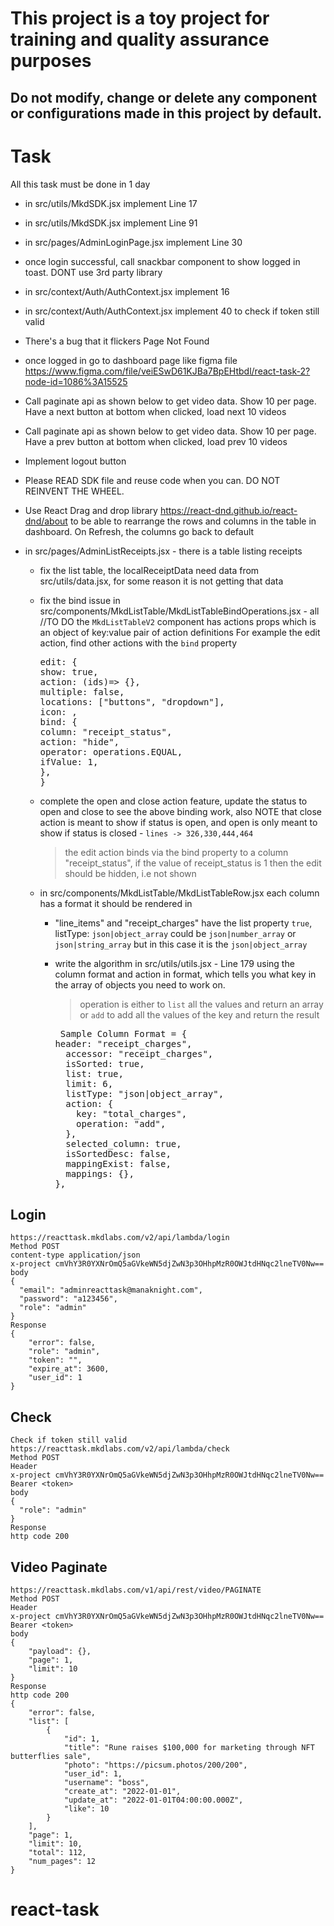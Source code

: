 # This project is a toy project for training and quality assurance purposes

## Do not modify, change or delete any component or configurations made in this project by default.

# Task

All this task must be done in 1 day

- in src/utils/MkdSDK.jsx implement Line 17
- in src/utils/MkdSDK.jsx implement Line 91
- in src/pages/AdminLoginPage.jsx implement Line 30
- once login successful, call snackbar component to show logged in toast. DONT use 3rd party library
- in src/context/Auth/AuthContext.jsx implement 16
- in src/context/Auth/AuthContext.jsx implement 40 to check if token still valid
- There's a bug that it flickers Page Not Found
- once logged in go to dashboard page like figma file
  https://www.figma.com/file/veiESwD61KJBa7BpEHtbdl/react-task-2?node-id=1086%3A15525

- Call paginate api as shown below to get video data. Show 10 per page. Have a next button at bottom when clicked, load next 10 videos

- Call paginate api as shown below to get video data. Show 10 per page. Have a prev button at bottom when clicked, load prev 10 videos

- Implement logout button

- Please READ SDK file and reuse code when you can. DO NOT REINVENT THE WHEEL.
- Use React Drag and drop library https://react-dnd.github.io/react-dnd/about to be able to rearrange the rows and columns in the table in dashboard. On Refresh, the columns go back to default

- in src/pages/AdminListReceipts.jsx - there is a table listing receipts

  - fix the list table, the localReceiptData need data from src/utils/data.jsx, for some reason it is not getting that data

  - fix the bind issue in src/components/MkdListTable/MkdListTableBindOperations.jsx - all //TO DO
    the `MkdListTableV2` component has actions props which is an object of key:value pair of action definitions
    For example the edit action,
    find other actions with the `bind` property
    <pre>
    edit: {
    show: true,
    action: (ids)=> {},
    multiple: false,
    locations: ["buttons", "dropdown"],
    icon: <EditIcon2 />,
    bind: {
    column: "receipt_status",
    action: "hide",
    operator: operations.EQUAL,
    ifValue: 1,
    },
    }
    </pre>
  - complete the open and close action feature, update the status to open and close to see the above binding work, also NOTE that close action is meant to show if status is open, and open is only meant to show if status is closed - `lines -> 326,330,444,464`

    > the edit action binds via the bind property to a column "receipt_status", if the value of receipt_status is 1 then the edit should be hidden, i.e not shown

  - in src/components/MkdListTable/MkdListTableRow.jsx each column has a format it should be rendered in

    - "line_items" and "receipt_charges" have the list property `true`, listType: `json|object_array` could be `json|number_array` or `json|string_array` but in this case it is the `json|object_array`

    - write the algorithm in src/utils/utils.jsx - Line 179 using the column format and action in format, which tells you what key in the array of objects you need to work on.

      > operation is either to `list` all the values and return an array or `add` to add all the values of the key and return the result

      <pre> Sample Column Format = {
      header: "receipt_charges",
        accessor: "receipt_charges",
        isSorted: true,
        list: true,
        limit: 6,
        listType: "json|object_array",
        action: {
          key: "total_charges",
          operation: "add",
        },
        selected_column: true,
        isSortedDesc: false,
        mappingExist: false,
        mappings: {},
      },
      </pre>

## Login

```
https://reacttask.mkdlabs.com/v2/api/lambda/login
Method POST
content-type application/json
x-project cmVhY3R0YXNrOmQ5aGVkeWN5djZwN3p3OHhpMzR0OWJtdHNqc2lneTV0Nw==
body
{
  "email": "adminreacttask@manaknight.com",
  "password": "a123456",
  "role": "admin"
}
Response
{
    "error": false,
    "role": "admin",
    "token": "",
    "expire_at": 3600,
    "user_id": 1
}
```

## Check

```
Check if token still valid
https://reacttask.mkdlabs.com/v2/api/lambda/check
Method POST
Header
x-project cmVhY3R0YXNrOmQ5aGVkeWN5djZwN3p3OHhpMzR0OWJtdHNqc2lneTV0Nw==
Bearer <token>
body
{
  "role": "admin"
}
Response
http code 200
```

## Video Paginate

```
https://reacttask.mkdlabs.com/v1/api/rest/video/PAGINATE
Method POST
Header
x-project cmVhY3R0YXNrOmQ5aGVkeWN5djZwN3p3OHhpMzR0OWJtdHNqc2lneTV0Nw==
Bearer <token>
body
{
    "payload": {},
    "page": 1,
    "limit": 10
}
Response
http code 200
{
    "error": false,
    "list": [
        {
            "id": 1,
            "title": "Rune raises $100,000 for marketing through NFT butterflies sale",
            "photo": "https://picsum.photos/200/200",
            "user_id": 1,
            "username": "boss",
            "create_at": "2022-01-01",
            "update_at": "2022-01-01T04:00:00.000Z",
            "like": 10
        }
    ],
    "page": 1,
    "limit": 10,
    "total": 112,
    "num_pages": 12
}

```
# react-task
